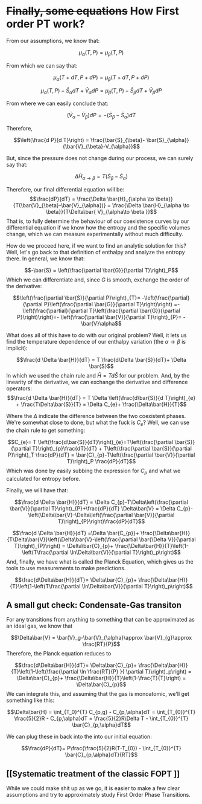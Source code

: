 # ~~Finally, some equations~~ How First order PT work?

From our assumptions, we know that:

$$\mu_{\alpha}(T,P) = \mu_{\beta}(T,P)$$

From which we can say that:

$$\mu_{\alpha}(T+dT,P+dP) = \mu_{\beta}(T+dT,P+dP) $$

$$\mu_{\alpha}(T,P) - \bar{S}_{\alpha}dT + \bar{V}_{\alpha} dP =\mu_{\beta}(T,P) - \bar{S}_{\beta}dT + \bar{V}_{\beta} dP $$

From where we can easily conclude that:

$$(\bar{V}_{\alpha}-\bar{V}_{\beta})dP = -(\bar{S}_{\beta}-\bar{S}_{\alpha})dT$$

Therefore,

$$\left(\frac{d P}{d T}\right) = \frac{\bar{S}_{\beta}- \bar{S}_{\alpha}}{\bar{V}_{\beta}-V_{\alpha}}$$

But, since the pressure does not change during our process, we can surely say that:

$$\Delta \bar{H}_{\alpha \to \beta} = T(\bar{S}_{\beta}-\bar{S}_\alpha)$$

Therefore, our final differential equation will be:
$$\frac{dP}{dT} = \frac{\Delta \bar{H}_{\alpha \to \beta}}{T(\bar{V}_{\beta}-\bar{V}_{\alpha})} = \frac{\Delta \bar{H}_{\alpha \to \beta}}{T\Delta\bar{
V}_{\alpha\to \beta }}$$
That is, to fully determine the behaviour of our coexistence curves by our differential equation if we know how the entropy and the specific volumes change, which we can measure experimentally without much difficulty.

How do we proceed here, if we want to find an analytic solution for this? Well, let's go back to that definition of enthalpy and analyze the entropy there. In general, we know that:

$$-\bar{S} = \left(\frac{\partial \bar{G}}{\partial T}\right)_P$$
Which we can differentiate and, since $G$ is smooth, exchange the order of the derivative:

$$\left(\frac{\partial \bar{S}}{\partial P}\right)_{T}= -\left(\frac{\partial}{\partial P}\left(\frac{\partial \bar{G}}{\partial T}\right)\right) =-\left(\frac{\partial}{\partial T}\left(\frac{\partial \bar{G}}{\partial P}\right)\right)=- \left(\frac{\partial \bar{V}}{\partial T}\right)_{P}= -\bar{V}\alpha$$

What does all of this have to do with our original problem? Well, it lets us find the temperature dependence of our enthalpy variation (the $\alpha \to \beta$ is implicit):

$$\frac{d \Delta \bar{H}}{dT} = T \frac{d\Delta \bar{S}}{dT}+ \Delta \bar{S}$$
In which we used the chain rule and $\bar{H} = Td\bar{S}$ for our problem.  And, by the linearity of the derivative, we can exchange the derivative and difference operators:
$$\frac{d \Delta \bar{H}}{dT} = T \Delta \left(\frac{d\bar{S}}{d T}\right)_{e} + \frac{T\Delta\bar{S}}{T} = \Delta C_{e}+ \frac{\Delta\bar{H}}{T}$$

Where the $\Delta$ indicate the difference between the two coexistent phases. We're somewhat close to done, but what the fuck is $C_e$? Well, we can use the chain rule to get something:

$$C_{e}= T \left(\frac{d\bar{S}}{dT}\right)_{e}=T\left(\frac{\partial \bar{S}}{\partial T}\right)_{p}\frac{dT}{dT} + T\left(\frac{\partial \bar{S}}{\partial P}\right)_T \frac{dP}{dT} = \bar{C}_{p}-T\left(\frac{\partial \bar{V}}{\partial T}\right)_P  \frac{dP}{dT}$$
Which was done by easily subbing the expression for $C_p$ and what we calculated for entropy before.

Finally, we will have that:

$$\frac{d \Delta \bar{H}}{dT} = \Delta C_{p}-T\Delta\left(\frac{\partial \bar{V}}{\partial T}\right)_{P}+\frac{dP}{dT} \Delta\bar{V} = \Delta C_{p}-\left(\Delta\bar{V}-\Delta\left(\frac{\partial \bar{V}}{\partial T}\right)_{P}\right)\frac{dP}{dT}$$

$$\frac{d \Delta \bar{H}}{dT} =\Delta \bar{C_{p}}+ \frac{\Delta\bar{H}}{T\Delta\bar{V}}\left(\Delta\bar{V}-\left(\frac{\partial \bar{\Delta V}}{\partial T}\right)_{P}\right) = \Delta\bar{C}_{p}+ \frac{\Delta\bar{H}}{T}\left(1-\left(T\frac{\partial \ln\Delta\bar{V}}{\partial T}\right)_p\right)$$
And, finally, we have what is called the Planck Equation, which gives us the tools to use measurements to make predictions.

$$\frac{d\Delta\bar{H}}{dT}= \Delta\bar{C}_{p}+ \frac{\Delta\bar{H}}{T}\left(1-\left(T\frac{\partial \ln\Delta\bar{V}}{\partial T}\right)_p\right)$$

## A small gut check: Condensate-Gas transiton
For any transitions from anything to something that can be approximated as an ideal gas, we know that

$$\Delta\bar{V} = \bar{V}_g-\bar{V}_{\alpha}\approx \bar{V}_{g}\approx \frac{RT}{P}$$
Therefore, the Planck equation reduces to

$$\frac{d\Delta\bar{H}}{dT}= \Delta\bar{C}_{p}+ \frac{\Delta\bar{H}}{T}\left(1-\left(\frac{\partial \ln \frac{RT}{P} }{ \partial T}\right)_p\right) = \Delta\bar{C}_{p}+ \frac{\Delta\bar{H}}{T}\left(1-\frac{T}{T}\right) = \Delta\bar{C}_{p}$$
We can integrate this, and assuming that the gas is monoatomic, we'll get something like this:

$$\Delta\bar{H} = \int_{T_0}^{T} C_{p,g} - C_{p,\alpha}dT = \int_{T_{0}}^{T} \frac{5}{2}R - C_{p,\alpha}dT  = \frac{5}{2}R\Delta T - \int_{T_{0}}^{T} \bar{C}_{p,\alpha}dT$$

We can plug these in back into the into our initial equation:

$$\frac{dP}{dT}= P\frac{\frac{5}{2}R(T-T_{0}) - \int_{T_{0}}^{T} \bar{C}_{p,\alpha}dT}{RT}$$

## [[Systematic treatment of the classic FOPT ]] 

While we could make shit up as we go, it is easier to make a few clear assumptions and try to approximately study First Order Phase Transitions.